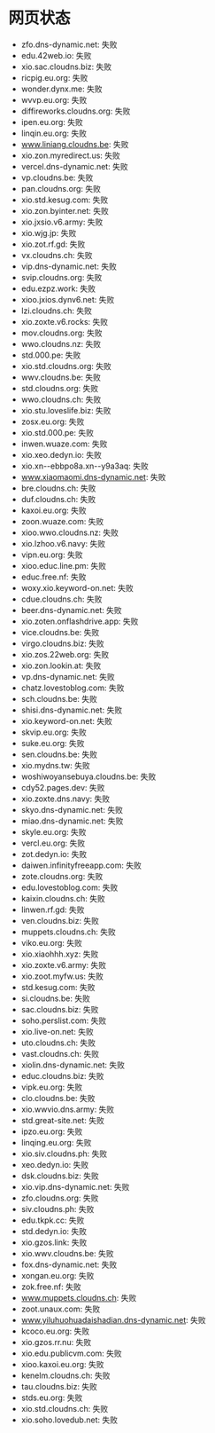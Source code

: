 # 网页状态
- zfo.dns-dynamic.net: 失败
- edu.42web.io: 失败
- xio.sac.cloudns.biz: 失败
- ricpig.eu.org: 失败
- wonder.dynx.me: 失败
- wvvp.eu.org: 失败
- diffireworks.cloudns.org: 失败
- ipen.eu.org: 失败
- linqin.eu.org: 失败
- www.liniang.cloudns.be: 失败
- xio.zon.myredirect.us: 失败
- vercel.dns-dynamic.net: 失败
- vp.cloudns.be: 失败
- pan.cloudns.org: 失败
- xio.std.kesug.com: 失败
- xio.zon.byinter.net: 失败
- xio.jxsio.v6.army: 失败
- xio.wjg.jp: 失败
- xio.zot.rf.gd: 失败
- vx.cloudns.ch: 失败
- vip.dns-dynamic.net: 失败
- svip.cloudns.org: 失败
- edu.ezpz.work: 失败
- xioo.jxios.dynv6.net: 失败
- lzi.cloudns.ch: 失败
- xio.zoxte.v6.rocks: 失败
- mov.cloudns.org: 失败
- wwo.cloudns.nz: 失败
- std.000.pe: 失败
- xio.std.cloudns.org: 失败
- wwv.cloudns.be: 失败
- std.cloudns.org: 失败
- wwo.cloudns.ch: 失败
- xio.stu.loveslife.biz: 失败
- zosx.eu.org: 失败
- xio.std.000.pe: 失败
- inwen.wuaze.com: 失败
- xio.xeo.dedyn.io: 失败
- xio.xn--ebbpo8a.xn--y9a3aq: 失败
- www.xiaomaomi.dns-dynamic.net: 失败
- bre.cloudns.ch: 失败
- duf.cloudns.ch: 失败
- kaxoi.eu.org: 失败
- zoon.wuaze.com: 失败
- xioo.wwo.cloudns.nz: 失败
- xio.lzhoo.v6.navy: 失败
- vipn.eu.org: 失败
- xioo.educ.line.pm: 失败
- educ.free.nf: 失败
- woxy.xio.keyword-on.net: 失败
- cdue.cloudns.ch: 失败
- beer.dns-dynamic.net: 失败
- xio.zoten.onflashdrive.app: 失败
- vice.cloudns.be: 失败
- virgo.cloudns.biz: 失败
- xio.zos.22web.org: 失败
- xio.zon.lookin.at: 失败
- vp.dns-dynamic.net: 失败
- chatz.lovestoblog.com: 失败
- sch.cloudns.be: 失败
- shisi.dns-dynamic.net: 失败
- xio.keyword-on.net: 失败
- skvip.eu.org: 失败
- suke.eu.org: 失败
- sen.cloudns.be: 失败
- xio.mydns.tw: 失败
- woshiwoyansebuya.cloudns.be: 失败
- cdy52.pages.dev: 失败
- xio.zoxte.dns.navy: 失败
- skyo.dns-dynamic.net: 失败
- miao.dns-dynamic.net: 失败
- skyle.eu.org: 失败
- vercl.eu.org: 失败
- zot.dedyn.io: 失败
- daiwen.infinityfreeapp.com: 失败
- zote.cloudns.org: 失败
- edu.lovestoblog.com: 失败
- kaixin.cloudns.ch: 失败
- linwen.rf.gd: 失败
- ven.cloudns.biz: 失败
- muppets.cloudns.ch: 失败
- viko.eu.org: 失败
- xio.xiaohhh.xyz: 失败
- xio.zoxte.v6.army: 失败
- xio.zoot.myfw.us: 失败
- std.kesug.com: 失败
- si.cloudns.be: 失败
- sac.cloudns.biz: 失败
- soho.perslist.com: 失败
- xio.live-on.net: 失败
- uto.cloudns.ch: 失败
- vast.cloudns.ch: 失败
- xiolin.dns-dynamic.net: 失败
- educ.cloudns.biz: 失败
- vipk.eu.org: 失败
- clo.cloudns.be: 失败
- xio.wwvio.dns.army: 失败
- std.great-site.net: 失败
- ipzo.eu.org: 失败
- linqing.eu.org: 失败
- xio.siv.cloudns.ph: 失败
- xeo.dedyn.io: 失败
- dsk.cloudns.biz: 失败
- xio.vip.dns-dynamic.net: 失败
- zfo.cloudns.org: 失败
- siv.cloudns.ph: 失败
- edu.tkpk.cc: 失败
- std.dedyn.io: 失败
- xio.gzos.link: 失败
- xio.wwv.cloudns.be: 失败
- fox.dns-dynamic.net: 失败
- xongan.eu.org: 失败
- zok.free.nf: 失败
- www.muppets.cloudns.ch: 失败
- zoot.unaux.com: 失败
- www.yiluhuohuadaishadian.dns-dynamic.net: 失败
- kcoco.eu.org: 失败
- xio.gzos.rr.nu: 失败
- xio.edu.publicvm.com: 失败
- xioo.kaxoi.eu.org: 失败
- kenelm.cloudns.ch: 失败
- tau.cloudns.biz: 失败
- stds.eu.org: 失败
- xio.std.cloudns.ch: 失败
- xio.soho.lovedub.net: 失败
